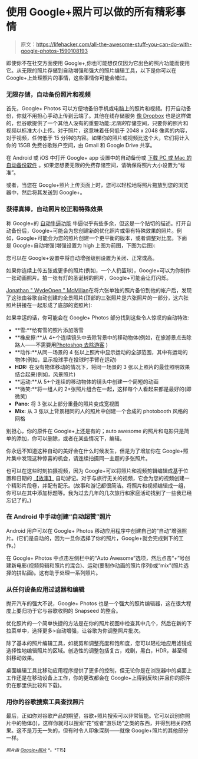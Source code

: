# 使用 Google+照片可以做的所有精彩事情

> 原文：<https://lifehacker.com/all-the-awesome-stuff-you-can-do-with-google-photos-1590108193>

即使你不在社交方面使用 Google+,你也可能想仅仅因为它出色的照片功能而使用它。从无限的照片存储到自动增强和强大的照片编辑工具，以下是你可以在 Google+上处理照片的事情，这些事情你可能会错过。



### 无限存储，自动备份照片和视频

首先，Google+ Photos 可以方便地备份手机或电脑上的照片和视频。打开自动备份，你就不用担心手动上传到云端了。其他在线存储服务 [像 Dropbox](https://lifehacker.com/google-vs-dropbox-which-is-better-for-hosting-and-sha-1488854866) 也是这样做的，但谷歌提供了一个其他人没有的重要功能:*无限的*存储空间，只要你的照片和视频以标准大小上传。对于照片，这意味着任何低于 2048 x 2048 像素的内容，对于视频，任何低于 15 分钟的内容。如果你的照片或视频比这个大，它们将计入你的 15GB 免费谷歌账户空间，由 Gmail 和 Google Drive 共享。

在 Android 或 iOS 中打开 Google+ app 设置中的自动备份或 [下载 PC 或 Mac 的自动备份软件](https://support.google.com/picasa/answer/4392268?hl=en) 。如果您想要无限的免费存储空间，请确保将照片大小设置为“标准”。

或者，当您在 Google+照片上传页面上时，您可以轻松地将照片拖放到您的浏览器中，然后将其发送到 Google+。

### 获得真棒，自动照片校正和特殊效果

称 Google+的 [自动牛逼功能](https://support.google.com/plus/answer/3113884?hl=en) 牛逼似乎有些多余，但这是一个贴切的描述。打开自动备份后，Google+可能会为您创建新的优化照片或带有特殊效果的照片。例如，Google+可能会为您的照片创建一个更平衡的版本，或者调整对比度。下面是 Google+自动增强(增强设置为 high 上图为前图，下图为后图):

您可以在 Google+设置中将自动增强级别设置为关闭、正常或高。

如果你连续上传五张或更多的照片(例如，一个人扔篮球)，Google+可以为你制作一张动画照片。拍一张有灯的圣诞树的照片，Google+可能会让灯闪烁。

[Jonathan " WydeOpen " McMillan](https://plus.google.com/u/0/+JonathanWydeOpenMcMillan/posts)在将六张单独的照片备份到他的帐户后，发现了这张由谷歌自动创建的全景照片(顶部的三张照片是六张照片的一部分，这六张照片拼接在一起形成了底部的宽照片):

如果幸运的话，你可能会在 Google+ Photos 部分找到这些令人惊叹的自动特效:

*   **雪:**给有雪的照片添加落雪
*   **橡皮擦:**从 4+个连续镜头中去除背景中的移动物体(例如，在旅游景点去除路人——不需要用[Photoshop 去除游客](http://lifehacker.com/remove-people-from-your-photos-with-this-photoshop-scri-1245505649) )
*   **动作:**从同一场景的 4 张以上照片中显示运动的全部范围，其中有运动的物体(例如，显示投球手在投球时手臂在运动)
*   **HDR:** 在没有物体移动的情况下，将同一场景的 3 张以上照片的最佳照明效果结合起来(例如，风景照片)
*   **运动:**从 5+个连续的移动物体的镜头中创建一个简短的动画
*   **微笑:**将一组人的 2+张照片组合在一起，这样每个人看起来都是最好的(即微笑)
*   **Pano:** 将 3 张以上部分重叠的照片变成宽视图
*   **Mix:** 从 3 张以上背景相同的人的照片中创建一个合成的 photobooth 风格的网格

别担心，你的原件在 Google+上还是有的；auto awesome 的照片和电影只是简单的添加，你可以删除，或者在某些情况下，编辑。

你永远不知道这种自动的美好会在什么时候发生，但是为了增加你在 Google+照片集中发现这种惊喜的机会，请连续拍摄同一主题的多张照片。

也可以在这些时刻拍摄视频，因为 Google+可以将照片和视频剪辑编辑成基于位置和日期的 [【故事】](http://googleblog.blogspot.com/2014/05/google-stories-and-movies-memories-made.html) 自动游记。对于与旅行无关的视频，它会为您的视频创建一个精彩片段卷，并配有配乐。(故事和游记都很简洁。将照片和视频编辑成一组，你可以在其中添加标题等。我为过去几年的几次旅行和家庭活动找到了一些我已经忘记了的。)

### 在 Android 中手动创建“自动超赞”照片

Android 用户可以在 Google+ Photos 移动应用程序中创建自己的“自动”增强照片。(它们是自动的，因为一旦你选择了你的照片，Google+就会完成剩下的工作。)

在 Google+ Photos 中点击左侧栏中的“Auto Awesome”选项，然后点击“+”号创建新电影(视频剪辑和照片的混合)、运动(要制作动画的照片序列)或“mix”(照片选择的拼贴画)。这有助于处理一系列照片。

### 从任何设备应用过滤器和编辑

抛开汽车的强大不说，Google+ Photos 也是一个强大的照片编辑器，这在很大程度上要归功于它与谷歌收购的 Snapseed 的整合。

优化照片的一个简单快捷的方法是在你的照片视图中检查其中几个，然后在新的下拉菜单中，选择更多>自动增强，让谷歌为你调整照片批次。

除了基本的照片编辑工具，如裁剪和调整亮度和饱和度，您可以轻松地应用滤镜或选择性地编辑照片的区域。创造性的调整包括复古，戏剧，黑白，HDR，甚至倾斜移动效果。

桌面编辑工具比移动应用程序提供了更多的控制，但无论你是在浏览器中的桌面上工作还是在移动设备上工作，你的更改都会在 Google+上得到反映(并且你的原件仍在那里供比较和下载)。

### 用你的谷歌搜索工具查找照片

最后，正如你对谷歌产品的期望，谷歌+照片搜索可以非常智能。它可以识别你照片中的物体())，这样你就可以搜索“花”或者“游乐场”之类的东西，并得到相关的结果。这不是万无一失的，但有时令人印象深刻——就像 Google+照片的其他部分一样。

<small>*照片由*</small> [<small>*Google+照片*</small>](https://plus.google.com/+GPhotos/photos/photo/5923175845665801794) <small>*。*T15】</small>